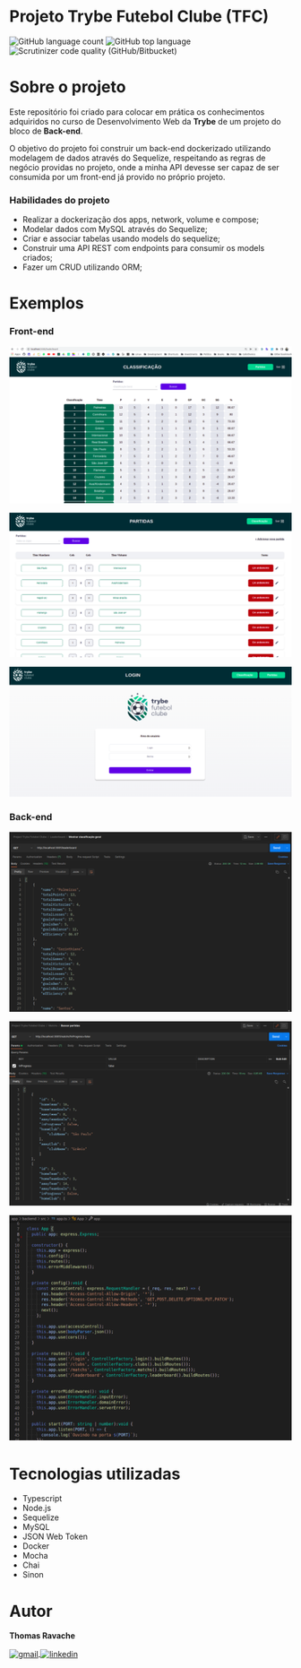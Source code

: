 # Projeto Trybe Futebol Clube (TFC)
![GitHub language count](https://img.shields.io/github/languages/count/thomasravache/project-trybe-futebol-clube-trybe)
![GitHub top language](https://img.shields.io/github/languages/top/thomasravache/project-trybe-futebol-clube-trybe)
![Scrutinizer code quality (GitHub/Bitbucket)](https://img.shields.io/scrutinizer/quality/g/thomasravache/project-trybe-futebol-clube-trybe/main)

# Sobre o projeto

Este repositório foi criado para colocar em prática os conhecimentos adquiridos no curso de Desenvolvimento Web da **Trybe** de um projeto do bloco de **Back-end**.

O objetivo do projeto foi construir um back-end dockerizado utilizando modelagem de dados através do Sequelize, respeitando as regras de negócio providas no projeto, onde a minha API devesse ser capaz de ser consumida por um front-end já provido no próprio projeto.

### Habilidades do projeto

- Realizar a dockerização dos apps, network, volume e compose;
- Modelar dados com MySQL através do Sequelize;
- Criar e associar tabelas usando models do sequelize;
- Construir uma API REST com endpoints para consumir os models criados;
- Fazer um CRUD utilizando ORM;

# Exemplos

### Front-end

![classification](https://github.com/thomasravache/img-readmes/blob/master/project-trybe-futebol-clube-trybe/Screenshot%20from%202022-03-29%2009-01-31.png?raw=true)

![matches](https://github.com/thomasravache/img-readmes/blob/master/project-trybe-futebol-clube-trybe/Screenshot%20from%202022-03-29%2009-01-44.png?raw=true)

![login](https://github.com/thomasravache/img-readmes/blob/master/project-trybe-futebol-clube-trybe/Screenshot%20from%202022-03-29%2009-06-34.png?raw=true)

### Back-end

![api](https://github.com/thomasravache/img-readmes/blob/master/project-trybe-futebol-clube-trybe/Screenshot%20from%202022-03-29%2009-04-48.png?raw=true)

![api](https://github.com/thomasravache/img-readmes/blob/master/project-trybe-futebol-clube-trybe/Screenshot%20from%202022-03-29%2009-14-05.png?raw=true)

![back-code](https://github.com/thomasravache/img-readmes/blob/master/project-trybe-futebol-clube-trybe/Screenshot%20from%202022-03-29%2009-05-56.png?raw=true)

# Tecnologias utilizadas

 - Typescript
 - Node.js
 - Sequelize
 - MySQL
 - JSON Web Token
 - Docker
 - Mocha
 - Chai
 - Sinon

# Autor
**Thomas Ravache**

<div
  style="display: inline-block"
  align="left"     
>
  <a href="mailto:thomasravache31@gmail.com" target="_blank">
    <img
      align="center"
      alt="gmail"
      src="https://img.shields.io/badge/Gmail-D14836?style=for-the-badge&logo=gmail&logoColor=white"
    />
  </a>
  <a href="https://www.linkedin.com/in/thomasravache/" target="_blank">
    <img
      align="center"
      alt="linkedin"
      src="https://img.shields.io/badge/LinkedIn-0077B5?style=for-the-badge&logo=linkedin&logoColor=white"
    />
  </a>
</div>
